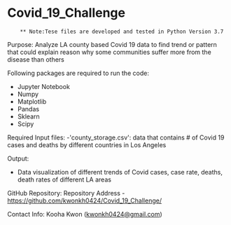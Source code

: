 # Covid_19_Challenge
        ** Note:Tese files are developed and tested in Python Version 3.7

Purpose: Analyze LA county based Covid 19 data to find trend or pattern that could explain reason why some communities suffer more from the disease than others

Following packages are required to run the code:
 - Jupyter Notebook
 - Numpy
 - Matplotlib
 - Pandas
 - Sklearn
 - Scipy

Required Input files:
 -'county_storage.csv': data that contains # of Covid 19 cases and deaths by different countries in Los Angeles
 
Output:
 - Data visualization of different trends of Covid cases, case rate, deaths, death rates of different LA areas

GitHub Repository:
Repository Address - https://github.com/kwonkh0424/Covid_19_Challenge/

Contact Info:
 Kooha Kwon (kwonkh0424@gmail.com)

